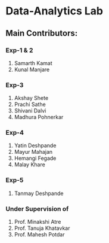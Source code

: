 # Data-Analytics Lab

## Main Contributors:

### Exp-1 & 2
1. Samarth Kamat
2. Kunal Manjare

### Exp-3
1. Akshay Shete
2. Prachi Sathe
3. Shivani Dalvi
4. Madhura Pohnerkar

### Exp-4
1. Yatin Deshpande
2. Mayur Mahajan
3. Hemangi Fegade
4. Malay Khare

### Exp-5
1. Tanmay Deshpande


### Under Supervision of
1. Prof. Minakshi Atre
2. Prof. Tanuja Khatavkar
3. Prof. Mahesh Potdar
